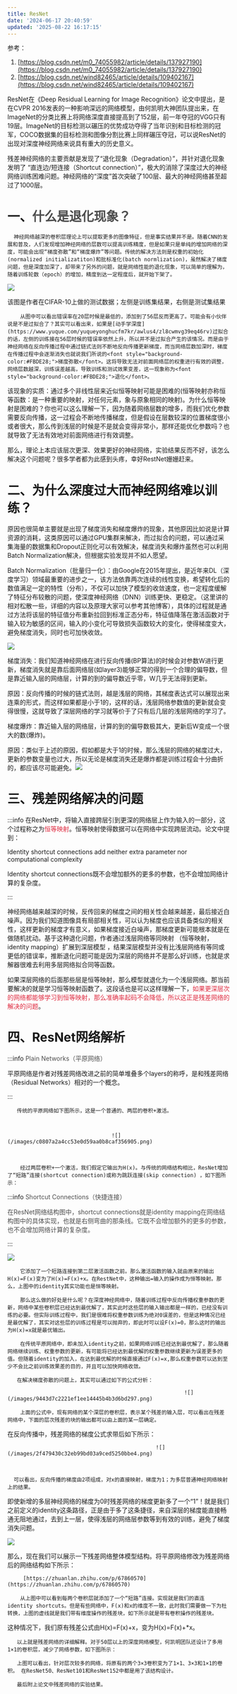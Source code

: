 ```yaml
---
title: ResNet
date: '2024-06-17 20:40:59'
updated: '2025-08-22 16:17:15'
---
```

参考：

1. [https://blog.csdn.net/m0_74055982/article/details/137927190](https://blog.csdn.net/m0_74055982/article/details/137927190)
2. [https://blog.csdn.net/wind82465/article/details/109402167](https://blog.csdn.net/wind82465/article/details/109402167)

 ResNet在《Deep Residual Learning for Image Recognition》论文中提出，是在CVPR 2016发表的一种影响深远的网络模型，由何凯明大神团队提出来，在ImageNet的分类比赛上将网络深度直接提高到了152层，前一年夺冠的VGG只有19层。ImageNet的目标检测以碾压的优势成功夺得了当年识别和目标检测的冠军，COCO数据集的目标检测和图像分割比赛上同样碾压夺冠，可以说ResNet的出现对深度神经网络来说具有重大的历史意义。

残差神经网络的主要贡献是发现了“退化现象（Degradation）”，并针对退化现象发明了 “直连边/短连接（Shortcut connection）”，极大的消除了深度过大的神经网络训练困难问题。神经网络的“深度”首次突破了100层、最大的神经网络甚至超过了1000层。

# 一、<font style="color:rgb(77, 77, 77);">什么是退化现象？</font>
      神经网络越深的卷积层理论上可以提取更多的图像特征，但是事实结果并不是。随着CNN的发展和普及，人们发现增加神经网络的层数可以提高训练精度，但是如果只是单纯的增加网络的深度，可能会出现“梯度弥散”和“梯度爆炸”等问题。传统的解决方法则是权重的初始化(normalized initializatiton)和批标准化(batch normlization)，虽然解决了梯度问题，但是深度加深了，却带来了另外的问题，就是网络性能的退化现象，可以简单的理解为，随着训练轮数（epoch）的增加，精度到达一定程度后，就开始下架了。

![](/images/d30818f34d45ebfb3289c3f9a54921e0.png)



该图是作者在CIFAR-10上做的测试数据；左侧是训练集结果，右侧是测试集结果

        从图中可以看出错误率在20层时候是最低的，添加到了56层反而更高了。可能会有小伙伴说是不是过拟合了？其实可以看出来，如果是[动手学深度](https://www.yuque.com/yuqueyonghucfm7kr/awlus4/zl8cwmvg39eq46rv)过拟合的话，左侧的训练接在56层时候的错误率依然上升，所以并不是过拟合产生的该情况。而是由于神经网络在反向传播过程中通过链式法则不断地反向传播更新梯度，而当网络层数加深时，梯度在传播过程中会逐渐消失也就说我们所说的<font style="background-color:#FBDE28;">梯度弥散</font>。这将导致无法对前面网络层的权重进行有效的调整，网络层数越深，训练误差越高，导致训练和测试效果变差，这一现象称为<font style="background-color:#FBDE28;">退化</font>。

该现象的实质：通过多个非线性层来近似恒等映射可能是困难的(恒等映射亦称恒等函数：是一种重要的映射，对任何元素，象与原象相同的映射)。为什么恒等映射是困难的？你也可以这么理解一下，因为随着网络层数的增多，而我们优化参数需要反向传播，这一过程会不断地传播梯度，但是假设在层数较深的位置梯度很小或者很大，那么传到浅层的时候是不是就会变得非常小，那样还能优化参数吗？也就导致了无法有效地对前面网络进行有效调整。

那么，理论上本应该层次更深、效果更好的神经网络，实验结果反而不好，该怎么解决这个问题呢？很多学者都为此感到头疼，幸好RestNet姗姗赶来。

# 二、为什么深度过大而神经网络难以训练？
原因也很简单主要就是出现了梯度消失和梯度爆炸的现象，其他原因比如说是计算资源的消耗，这类原因可以通过GPU集群来解决，而过拟合的问题，可以通过采集海量的数据集和Dropout正则化可以有效解决，梯度消失和爆炸虽然也可以利用Batch Normalization解决，但根据实验发现并不如人愿望。

Batch Normalization（批量归一化）：由Google在2015年提出，是近年来DL（深度学习）领域最重要的进步之一，该方法依靠两次连续的线性变换，希望转化后的数值满足一定的特性（分布），不仅可以加快了模型的收敛速度，也一定程度缓解了特征分布较散的问题，使深度神经网络（DNN）训练更快、更稳定。（这里讲的相对松散一些，详细的内容以及原理大家可以参考其他博客），具体的过程就是通过方法将该层的特征值分布重新拉回到标准正态分布，特征值降落在激活函数对于输入较为敏感的区间，输入的小变化可导致损失函数较大的变化，使得梯度变大，避免梯度消失，同时也可加快收敛。

![](/images/9de4f383d04961ed70996c7eb54a0651.png)

梯度消失：我们知道神经网络在进行反向传播(BP算法)的时候会对参数W进行更新，梯度消失就是靠后面网络层(如layer3)能够正常的得到一个合理的偏导数，但是靠近输入层的网络层，计算的到的偏导数近乎零，W几乎无法得到更新。

原因：反向传播的时候的链式法则，越是浅层的网络，其梯度表达式可以展现出来连乘的形式，而这样如果都是小于1的，这样的话，浅层网络参数值的更新就会变得很慢，这就导致了深层网络的学习就等价于了只有后几层的浅层网络的学习了。

梯度爆炸：靠近输入层的网络层，计算的到的偏导数极其大，更新后W变成一个很大的数(爆炸)。

原因：类似于上述的原因，假如都是大于1的时候，那么浅层的网络的梯度过大，更新的参数变量也过大，所以无论是梯度消失还是爆炸都是训练过程会十分曲折的，都应该尽可能避免。![](/images/df79d9000f9d40b986641d0152cc48af.png)

# 三、残差网络解决的问题
:::info
在ResNet中，将输入直接跨层引到更深的网络层上作为输入的一部分，这个过程称之为<font style="color:#DF2A3F;">恒等映射</font>。恒等映射使得数据可以在网络中实现跨层流动。论文中提到：

Identity shortcut connections add neither extra parameter nor computational complexity

Identity shortcut connections既不会增加额外的更多的参数，也不会增加网络计算的复杂度。

:::

神经网络越来越深的时候，反传回来的梯度之间的相关性会越来越差，最后接近白噪声。因为我们知道图像具有局部相关性，可以认为梯度也应该具备类似的相关性，这样更新的梯度才有意义，如果梯度接近白噪声，那梯度更新可能根本就是在做随机扰动。基于这种退化问题，作者通过浅层网络等同映射 （恒等映射，identity mapping）扩展到深层模型  ，结果深层模型并没有比浅层网络有等同或更低的错误率，推断退化问题可能是因为深层的网络并不是那么好训练，也就是求解器很难去利用多层网络拟合同等函数。

如果深层网络的后面那些层是恒等映射，那么模型就退化为一个浅层网络。那当前要解决的就是学习恒等映射函数了。这段话也是可以这样理解一下，<font style="color:#DF2A3F;">如果更深层次的网络都能够学习到恒等映射，那么准确率起码不会降低，所以这正是残差网络的解决的问题</font>。

# 四、ResNet网络解析
:::info
<font style="color:rgb(79, 79, 79);">Plain Networks（平原网络）</font>

平原网络是作者对残差网络改进之前的简单堆叠多个layers的称呼，是和残差网络（Residual Networks）相对的一个概念。

:::

       传统的平原网络如下图所示，这是一个普通的、两层的卷积+激活。



                                     ![](/images/c0807a2a4cc53e0d59aa0b8caf356905.png)                               



        经过两层卷积+一个激活，我们假定它输出为H(x)。与传统的网络结构相比，ResNet增加了“短路”连接(shortcut connection)或称为跳跃连接(skip connection) ，如下图所示：

:::info
<font style="color:rgb(79, 79, 79);">Shortcut Connections（快捷连接）</font>

<font style="color:rgb(77, 77, 77);">在ResNet网络结构图中，shortcut connections就是identity mapping在网络结构图中的具体实现，也就是右侧弯曲的那条线。它既不会增加额外的更多的参数，也不会增加网络计算的复杂度。</font>

:::

![](/images/3810751dbbec766ca22ea641a7e822c5.png)

        它添加了一个短路连接到第二层激活函数之前。那么激活函数的输入就由原来的输出H(x)=F(x)变为了H(x)=F(x)+x。在RestNet中，这种输出=输入的操作成为恒等映射。那么，上图中的identity其实功能也是恒等映射。

        那么这么做的好处是什么呢？在深度神经网络中，随着训练过程中反向传播权重参数的更新，网络中某些卷积层已经达到最优解了，其实此时这些层的输入输出都是一样的，已经没有训练的必要。但实际训练过程中，我们是很难将权重参数训练为绝对0误差的，但是这种情况已经是最优解了，其实对这些层的训练过程是可以抛弃的，即此时可以设F(x)=0，那么这时的输出为H(x)=x就是最优输出。

        在传统平原网络中，即未加入identity之前，如果网络训练已经达到最优解了，那么随着网络继续训练、权重参数的更新，有可能将已经达到最优解的权重参数继续更新为误差更多的值。但随着identity的加入，在达到最优解的时候直接通过F(x)=x,那么权重参数可以达到至少不会比之前训练效果差的目的，并且可以加快网络收敛。

       在解决梯度弥散的问题上，其实可以通过如下的公式分析：

                                                            ![](/images/9443d7c2221ef1ee14445b4b3d6bd297.png)

        上面的公式中，现有网络的某个深层的卷积层，表示某个残差的输入层，可以看出在残差网络中，下面的层次残差的块的输出都可以由上面的某一层确定。

在反向传播中，残差网络的梯度公式求带后如下所示：



                                                   ![](/images/2f479430c32eb99bd03a9ced5250bbe4.png)



      可以看出，反向传播的梯度由2项组成，对x的直接映射，梯度为1；为多层普通神经网络映射上的结果。

即使新增的多层神经网络的梯度为0时残差网络的梯度更新多了一个“1”！就是我们之前定义的identity这条路径，正是由于多了这条捷径，来自深层的梯度能直接畅通无阻地通过，去到上一层，使得浅层的网络层参数等到有效的训练，避免了梯度消失问题。

![](/images/fa6c687103d73b6aa39c58345d1f074d.jpeg)

 那么，现在我们可以展示一下残差网络整体模型结构。将平原网络修改为残差网络后的网络结构如下所示：

         [https://zhuanlan.zhihu.com/p/67860570](https://zhuanlan.zhihu.com/p/67860570)        

        从上图中可以看到每两个卷积层就添加了一个“短路”连接。实现就是我们的直连identity shortcuts。但是有些网络中，F(x)和x的维度不一致，此时我们需要做一下为杜转换，上图的虚线就是我们带有维度操作的残差块，如下所示就是带有卷积操作的残差块。

  这种情况下，我们原有残差公式由H(x)=F(x)+x，变为H(x)=F(x)+*x。

       以上就是残差网络的详细解释。对于50层以上的深度网络模型，何凯明团队还设计了多用1×1的卷积层，减少了网络参数，如下图所示：

       上图可以看出，针对层次较多的网络，将原有的两个3×3卷积变为了1×1、3×3和1×1的卷积。 在ResNet50、ResNet101和ResNet152中都是用了该结构设计。

       最后附上论文中残差网络的实验结果。



    



